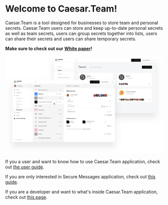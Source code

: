 # Welcome to Caesar.Team!

Caesar.Team is a tool designed for businesses to store team and personal secrets. Caesar.Team users can store and keep up-to-date personal secrets as well as team secrets, users can group secrets together into lists, users can share their secrets and users can share temporary secrets.


  
**Make sure to check out our** [**White paper**](https://github.com/caesar-team/docs/blob/master/wp.md)**!**

![](.gitbook/assets/image%20%2860%29.png)

If you a user and want to know how to use Caesar.Team application, check out [the user guide](https://github.com/caesar-team/docs/tree/master/user_docs). 

If you are only interested in Secure Messages application, check out [this guide](https://github.com/caesar-team/docs/blob/master/user_docs/secure_messages.md#secure-messages).

If you are a developer and want to what's inside Caesar.Team application, check out [this page](https://github.com/caesar-team/caesar.team#installing).

